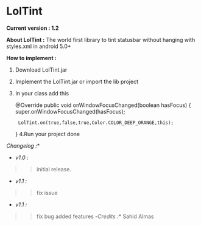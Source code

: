 # LolTint


**Current version : 1.2**

**About LolTint :**
The world first library to tint statusbar without hanging with styles.xml in android 5.0+

**How to implement :**

1. Download LolTint.jar
2. Implement the LolTint.jar or import the lib project
3. In your class add this
 
    @Override
    public void onWindowFocusChanged(boolean hasFocus) {
        super.onWindowFocusChanged(hasFocus);

        LolTint.on(true,false,true,Color.COLOR_DEEP_ORANGE,this);

    }
4.Run your project done

*Changelog :**
- *v1.0 :*

 >>initial release.

- *v1.1 :*
 >> fix issue

- *v1.1 :*
 >> fix bug
 >> added features
 -*Credits :**
 Sahid Almas

